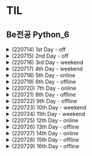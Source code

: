 # TIL

## Be전공 Python_6

<details>
<summary>(220714)  1st Day - off</summary>
<div markdown="1">

- 신입개발자의 역량

1. 코테통과 (알고리즘)
2. CS
3. 영어
4. 잔디가 빽빽(꾸준한 학습 증명) → 가장 중요

------

#### Git (분산 버전 관리 프로그램) / Github (Git 기반 저장소 서비스) -  소잘능개의 기본
	- 중앙 집중식 버전 관리(SVN, 서버컴퓨터 한대. 매니지먼트쪽 강점.)의 단점 보완.
	- 레거시 프로젝트(와 그 히스토리)의 안정적인 보관을 위해서는 분산 버전 관리가 유리하다.
	- 법인이 쓰기에는 Github이 더 비싸고, 소스코드가 서버로 들어가기 때문에 보안 이슈가 있음.

- CLI (Command Line Interface) & Markdown
	- GUI - 그래픽으로 상호작용. 쉽지만 성능이 더 소모됨.
	- CLI - 명령어를 통해 상호작용. 서버/개발 시스템이 이러한 조작환경제공.
	- Git Bash
		- Git은 Linux로 되어있기 때문에, 윈도우에서 Linux를 사용하기 위해 Git Bash로 수행.
		- 절대경로: 모든 경로 / 상대경로: 현재디렉토리 기준 상대적 위치

- Markdown → 텍스트기반 가벼운 markup언어
	- 문서 구조화와 내용을 쉽고 빠르게 작성코자. (특히 웹 환경)
	- 선택한 언어의 Highlight Syntax 적용.
	- README.md
		- 파일을 통해서 오픈 소스의 공식 문서 작성. 잔디심을때마다!
			- 프로젝트에 대한 설명
			- 가장 먼저 보는 문서
			- 일반적으로 SW와 함께 배포
			- 형식은 따로 없으나 일반적으로 Markdown 활용
		- 개인 프로젝트의 소개 문서 작성
		- 매일 학습한 내용 정리
		- MarkDown 활용한 블로그 운영

#### Repository
- 특정 디렉토리 버전관리하는 저장소
1) git init 명령어로 로컬 저장소 생성 → 기본 필수요소(초기값)을 세팅해줌.
2) .git 디렉토리에 버전 관리에 필요한 것이 들어있음
3) git config —global → 이메일과 유저네임 설정.
4) README.md
- Working Directory(작업하는 실제 디렉토리 — untracked)
 → <git add 파일명 or git add . (현재디렉토리 전체)> →
- Staging Area(커밋으로 남기고 싶은 파일이 있는 곳 — staged)
 → <git commit -m “메세지”> →
- Repository(커밋이 저장되는곳 — committed) → <git push> →
- vscode에서 Git Graph 설치해볼 것!

#### ??Staging Area는 왜 있지??
- Working Directory 자체의 모습이 아니라 수정사항(변화된 내용)만 반영되기 위해서!
- 상용(퍼블리싱)할 내용들만 골라 commit해야 하니깐~

#### Github Repo Settings에서 default Branch를 master로 바꿔야 하는 이유?
- main으로 바뀐 이유가 있다.
 [깃허브, 개발용어 '마스터'→메인으로 바꾼다](https://zdnet.co.kr/view/?no=20200921101131)
- 그런데 기존 기업들은 모두 master로 쓰기 때문에 main으로 저장하자~

#### 로컬과 깃헙 레포 연결하기
- git remote add origin 링크 → 연결.
	- 링크의 별명을 origin으로 설정하는 것.
- git push -u origin master → 깃푸쉬.
	- origin → 별명
	- master → local branch 이름

#### git clone, git pull
- clone == 해당 url을 다운로드 받는 것.
- pull == remote에서 local로 업데이트 하는 것.
	- vscode에서 수정 옵션 선택 가능

</div>
</details>

<details>
<summary>(220715)  2nd Day - off</summary>
<div markdown="1">

### git collaborator 초대

[https://eunoia3jy.tistory.com/118](https://eunoia3jy.tistory.com/118)

### git branch 활용

[https://git-scm.com/book/ko/v2/Git-브랜치-브랜치란-무엇인가](https://git-scm.com/book/ko/v2/Git-%EB%B8%8C%EB%9E%9C%EC%B9%98-%EB%B8%8C%EB%9E%9C%EC%B9%98%EB%9E%80-%EB%AC%B4%EC%97%87%EC%9D%B8%EA%B0%80)

1. 브렌치 생성 후 이동

```bash
git checkout -b (브렌치)

git switch -c (브렌치)
```

[https://git-scm.com/book/ko/v2/Git-브랜치-브랜치와-Merge-의-기초](https://git-scm.com/book/ko/v2/Git-%EB%B8%8C%EB%9E%9C%EC%B9%98-%EB%B8%8C%EB%9E%9C%EC%B9%98%EC%99%80-Merge-%EC%9D%98-%EA%B8%B0%EC%B4%88)

1. 병합 (마스터 브렌치와 입력 브렌치의 병합)

```bash
git merge (브렌치)
```

1. 변화 확인하기

```bash
git log --oneline --graph
```

## 챗봇 프로그래밍

### 4차 산업 혁명과 소프트웨어

- 4차산업 - 소프트웨어 중심의 기술, 산업, 사회 패턴과 절차의 급격한 변화
- 빅데이터, 인공지능, 로봇공학, 사물인터넷, 무인운송, 3D프린터, 나노기술
- 오픈소스 라이브러리를 잘 활용하자! 디자인과 기능을 구상하여 조립하는 것이 중요.
    - 에러를 무서워말자!

### Request module 설치

```bash
pip install request
pip install beautifulsoup4
pip install lxml
```

### .gitignore 활용

[gitignore.io](https://www.toptal.com/developers/gitignore/)

1. 왜 쓰는가?

```
보안상으로 위험성이 있는 파일프로젝트와 
관계없는 파일용량이 너무 커서 제외해야되는 파일등등
git add 에 포함시키기 싫은 경우가 있다.

물론 이 경우 git rm 를 통해 일부 파일만 제외시키면 되지만, 
모든 커밋에 그런 행동을 하는 것은 번거롭다.

따라서 우리는.gitignore 이라는 디렉토리를 만들어 무시할 파일을 넣어 줄 수 있다.
```

2. ***반드시!!*** Repository 만들자마자 생성해야함.
    1. 한 번 git이 관리하기 시작한 파일은 추가적인 ignore가 안된다.
</div>
</details>


<details>
<summary>(220716)  3rd Day - weekend</summary>
<div markdown="1">


arr = [ ] → arr 배열 선언

len(arr) → arr 배열의 원소 갯수

리스트.remove(a) → 배열에서 a 제거

“이름 : {1}, 나이 {0}세”. format(20, “홍길동) → ‘이름 : 홍길동, 나이 20세’

{숫자 : 문자열 표시 유형}

chr(num) → 아스키코드 num에 해당하는 문자

ord(char) → 문자 char에 해당하는 아스키코드

`for i in range (1, 201, 1) :` → 1 이상 201 미만의 i에 대한 반복문. i는 1씩 증가한다.

```python
dogs = {1: "골든리트리버". 2: "진돗개", 3: "보더콜리"} //사전형 객체

for key in dogs: //사전 객체 dogs를 사용하므로 항목의 키 정보 1, 2, 3이 차례로 대입
	print("{0} : {1}".format(key, dogs[key]))
```

[https://blockdmask.tistory.com/458](https://blockdmask.tistory.com/458) → 문자열

줄바꿈 없이 출력하기

```python
print("AngelPlayer", end='\n') //기본 형식.

for i in range(1, 51) :
    print("{0}".format(i * 2), end=' ')
```

파이썬에서의 삼항 연산자

```python
[true_value] if [condition] else [false_value]
```

	
</div>
</details>


<details>
<summary>(220717)  4th Day - weekend</summary>
<div markdown="1">

### join 사용방법

```python
구분자.join(문자열리스트)

str_list = ["동해물과","백두산이","마르고","닳도록"]
>>> str = " ".join(str_list)
>>> print(str)
# 동해물과 백두산이 마르고 닳도록 출력됨
```

구분자(separator)가 앞에 오고 문자열이 뒤에 오는 구조라서 좀 헷갈릴 수 있다.

### 문자열 나누기- split() 함수

이 함수는 파라미터로 구분자를 주면

해당 구분자를 기준으로 문자열을 잘라 리스트 형식으로 반환합니다.

만약 파라미터에 아무것도 주지 않으면 공백을 기준으로 문자를 나눕니다.

```python
>>> str = "Hi my name is gyu"
>>> splitted_str = str.split()
>>> print(splitted_str)

['Hi', 'my', 'name', 'is', 'gyu']
```

[[파이썬 / Python] map(int, input().split())에 대해](https://ccamppak.tistory.com/38)

### 진수 변환

```python
10진수에서 2진수로 변환함수: bin() # 접두어 0b 붙음
10진수에서 8진수로 변환함수: oct() # 접두어 0o 붙음
10진수에서 16진수로 변환함수: hex() # 접두어 0x 붙음
```

### 문자열 설정

[Python의 문자열에서 부분 문자열 추출](https://www.delftstack.com/ko/howto/python/extract-substring-from-a-string-in-python/)

[파이썬에서 문자열의 부분 문자열을 얻는 방법](https://www.delftstack.com/ko/howto/python/how-to-get-a-substring-of-a-string-in-python/)

### 공백 제거

**3가지 방법**은 아래와 같습니다.

1. **replace() 사용 - 모든 공백 제거**
2. **strip(), lstrip(), rstrip() 사용 - 양쪽, 왼쪽, 오른쪽 공백 제거**
3. **re.sub() 사용 - 정규표현식 사용으로 원하는대로 공백 제거**

### map 함수

```python
list(map(함수, 리스트))# 리스트에서 원소를 하나씩 꺼내 함수를 돌려 다시 리스트로 저장
```

[[python] 파이썬 map 함수 사용법과 예제](https://blockdmask.tistory.com/531)

### 딕셔너리

[Python 딕셔너리](https://zetawiki.com/wiki/Python_%EB%94%95%EC%85%94%EB%84%88%EB%A6%AC)

## **reduce()**

```python
reduce(함수, 시퀀스)
```

#시퀀스(문자열, 리스트, 튜플)의 원소들을 순차적으로 함수에 적용

```python
>>>from functools import reduce   # 파이썬 3에서는 써주셔야 해요  
>>> reduce(lambda x, y: x + y, [0, 1, 2, 3, 4])
10
```

먼저 0과 1을 더하고, 그 결과에 2를 더하고, ….

## **filter()**

```python
filter(함수, 리스트)
```

리스트에 들어있는 원소들을 함수에 적용시켜서 

결과가 참인 값들로 새로운 리스트를 만들어줌. 

```python
>>> list(filter(lambda x: x < 5, range(10)))
[0, 1, 2, 3, 4]
```

### 절대값 함수

```python
abs(x) # x의 절대값
```


</div>
</details>


<details>
<summary>(220718)  5th Day - online </summary>
<div markdown="1">

### 컨테이너

- 여러 개의 데이터를 담을 수 있는 객체.
- 순서가 있는 데이터와 순서가 없는 데이터로 나뉨.
        
    - 리스트 (리스트명 = [요소1, 요소2, … ]
        - 여러 값을 ‘순서가 있는’구조로 저장하고 싶을 때 사용
        - 생성된 이후 변경이 가능
    - 튜플
        - 여러 값을 ‘순서가 있는’구조로 저장하고 싶을 때 사용
        - 생성된 이후 변경이 불가.
        - 단일 항목 튜플은 값 뒤에 쉼표! ex) tuple_a = (1,)
        - 복수 항목 튜플도 넣는 것을 권장
    - 레인지
        - 숫자의 시퀀스를 나타냄
        - 주로 반복문과 사용됨 (for i in range(N))
    - 슬라이싱
        
        [[Tip] Python Array[::] 사용법](https://blog.wonkyunglee.io/3)
        
        - 시퀀스를 특정 단위로 슬라이싱
        - 인덱스와 콜론을 사용하여 특정 부분만 잘라냄
        - 
    - 셋
        - 중복되는 요소 없고 순서 상관 없는 묶음
            - 중복되면 하나만 저장
            - 순서가 없어서 인덱스 접근 불가
    - 딕셔너리
        - 키-값 쌍으로 이루어진 자료형 (3.7이후 orderd)
        - key는 변경 불가능 데이터만 가능.
        - 키의 값(values)는 형태 상관 없음.
        - dict()

### 형변환

- 파이썬에서 데이터 형태는 서로 변환 가능
- 암시적/명시적 변환.

### find 함수

```python
문자열.find(찾을 문자, 시작 index, 끝 index)
```

[[python] 파이썬 find 함수에 대해서](https://blockdmask.tistory.com/569)

[[Python - Tip] 파이썬 출력 메시지 글꼴 설정 - 글자색/배경색/굴게/기울임/밑줄](https://dsegfault.tistory.com/15)

</div>
</details>


<details>
<summary>(220719)  6th Day - offline </summary>
<div markdown="1">

### Dictionary 관련 함수

[[파이썬(Python)] 딕셔너리(Dictionary) 관련 함수 정리! [.keys() / .values() / .items() / .get() / .clear(), in]](https://m.blog.naver.com/PostView.naver?isHttpsRedirect=true&blogId=sw4r&logNo=221504133335)

### append 살펴보기

[파이썬 append( ), extend( ), insert( ) 함수 차이 / 요소추가함수 비교 (Python)](https://ooyoung.tistory.com/117)

### Set 살펴보기

[점프 투 파이썬](https://wikidocs.net/16044)

### replace 함수

```python
변수.replace(변경하고 싶은 문자, 변경할 문자, [변경할 횟수])
```

[파이썬 replace( ) 문자열을 변경하는 함수 (Python)](https://ooyoung.tistory.com/77)

### re.sub

```python
re.sub(패턴, 바꿀 문자열, 문자열, 바꿀 횟수)
```

[[python] re.sub 정규표현식을 통한 문자열 치환 (특수문자 제거)](https://clolee.tistory.com/17)

### Try (예외처리)

[[Python] 예외처리 (try, except, finally, else)](https://yganalyst.github.io/pythonic/memo_16_except/)

</div>
</details>

<details>
<summary>(220720)  7th Day - online </summary>
<div markdown="1">

[Python Tutor code visualizer: Visualize code in Python, JavaScript, C, C++, and Java](https://pythontutor.com/visualize.html#mode=edit)

[(Python) 20 - 파이썬의 유용한 내장함수들](https://dogrushdev.tistory.com/134)

### 제어문(Control Statement)

- flowchart로 표현 가능한, 특정 상황에 따른 선택적 코드 실행
1. 조건문
    - if / elif / else 계속 연습하자

1. 반복문
    - for문
        - Dictionary 순회
            - .Keys() / .values() / .items() → 튜플 활용해서 순회 가능
            - ex)
            
            ```python
            for student, grade in grades.items()
            ```
            
        - enumerate 순회
            - 인덱스(순서)와 객체를 쌍으로 담은 열거형 반환
            
            ```python
            members = ['민수', '영희', '철수']
            
            for idx, number in enumerate(members) : 
                print(idx, number)
            
            # enumerate(members, start = n) -> n값부터 idx가 증가
            ```
            
        - List comprehension
            - 표현식과 제어문을 통해 특정값을 가진 리스트 생성
            
            ```python
            # code for 변수 in iterble if 조건식
            
            cubic_list = [number ** 3 for number in range(1, 4)]
            print (cubic_list)
            
            #[1, 8, 27)
            ```
            
        
        - Dictionary Comprehension
            
            ```python
            cubic_dict0 = {}
            for number in range(1, 4) : 
                cubic_dict0[number] = numer ** 3
            print(cubic_dict0)
            
            #{1: 1, 2: 8, 3: 27}
            
            cubic_dict1 = {number : number ** 3 for number in range(1, 4)}
            print (cubic_dict1)
            
            #{1: 1, 2: 8, 3: 27}
            ```
            

### 함수

- return은 한 함수에 두 개 불가. 여러 개를 반환하고 싶으면 리스트나 튜플 등의 컨테이너 활용

```python
def minus_and_product(x, y) :
    return x - y,  x * y

y = minus_and_product(4, 5)
print(y) # (-1, 20)
print(type(y)) # <class 'tuple'
```

- Input
    - Keyword Argument 다음에 Positional Argument 넣을 수 없다
    - Default Argument를 지정해서 정의된 것보다 더 적은 개수의 argument를 입력 가능
    - 정해지지 않은 여러개의 Arguments 처리는 Asterisk 혹은 언패킹 연산자라고 불리는 * 덕분.
    
    ```python
    print(*objects, sep=' ', end='\n', file=sys.stdout, flush=False)
    ```
    
    - 가변인자 (*args)
        - 여러개의 Positional Argument를 하나의 필수 parameter로 받아서 사용
        - 몇 개를 받을 지 모를 때 사용.
        
        ```python
        def add(*args) : 
            for arg in args :
                print(arg)
        ```
        
    
    - 패킹 / 언패킹
        - 묶는게 패킹 푸는게 언패킹
        
        ```python
        numbers = (1, 2, 3, 4, 5) #패킹
        a, b, c, d, e = numbers #언패킹
        ```
        
        - 패킹 = 여러 개의 데이터를 묶어서 할당
        - 언패킹 = 시퀀스 속 요소를 여러 변수에 나누어 할당
            - 언패킹시 변수 개수와 할당 갯수가 동일해야 함.
            - 변수에 Asterisk를 붙이면 남은 요소를 담을 수 있음
            
            ```python
            numbers = (1, 2, 3, 4, 5)
            a, b, *rest = numbers
            print(a, b, rest) # 1 2 [3, 4, 5]
            
            a, *rest, e = numbers
            print(rest) # [2, 3, 4]
            ```
            
        
        - *는 시퀀스 언패킹 연산자라고 불리며, 말 그대로 시퀀스를 풀어 헤치는 연산자
            - 튜플이나 리스트 언패킹할 때 사용
            - * 활용해서 가변인자 만들 수 있음
            
            ```python
            def func(*args) :
            	print(args)
            	print(type(args))
            ```
            
            ```python
            def sum_all(*numbers):
            	result = 0
            	for number in numbers :
            				result += number
            	return result
            
            print(sum_all(1, 2, 3)) # 6
            print(sum_all(1, 2, 3, 4, 5, 6)) # 21
            ```
            
            ```python
            def print_family_name(father, mother, *pets): # 아빠 엄마는 필수. 반려동물은 추가적인 인자
            	print(f'아버지 : {father}')
            	print(f'어머니 : {mother}')
            	print('반려동물들')
            	for name in pets:
            			print(f'반려동물: {name}')
            
            ```
            
        
        - 가변 키워드 인자 (**kwargs)
            - 몇 개의 키워드 인자를 받을지 모르는 함수 정의에 유용
            - **kwargs는 딕셔너리로 묶여 처리되며, parameter에 **를 붙임
            
            ```python
            def family(**kwargs) : 
            	for key, value in kwargs.items()
            			print(key, ":", value)
            
            family(father='아부지', mother='어무이')
            ```
            
        - *args 는 **kwargs 와 같이 쓸 수 있나? YES!
            
            ```python
            def print_family_name(*parents, *pets): # 아빠 엄마는 필수. 반려동물은 추가적인 인자
            	print(f'아버지 : {parents[0]}')
            	print(f'어머니 : {parents[1]}')
            	print('반려동물들')
            	for title, name in pets.items():
            			print(f'반려동물: {title} = {name}')
            ```
            
    

### Python의 범위 (Scope)

- 함수는 코드 내부에 local scope 생성. / 이외 공간은 global scope
- scope
    - global scope  : 코드 어디에서나 참조 가능한 공간
    - local scope :  함수가 만든 scope. 함수 내부에서만 참조 가능
- variable
    - global variable : global scope에 정의된 변수
    - local variable : local scope에 정의된 변수

### 변수 수명주기(lifecycle)

- built-in scope
    - 파이썬 실행된 이후부터 영원히 유지
- global scope
    - 모듈이 호출된 시점 이후 혹은 인터프리터가 끝날 떄까지 유지
- local scope
    - 함수가 호출될 때 생성되고, 함수가 종료될 때까지 유지
    

### 이름 검색 규칙(Name Resolution)

- 파이썬의 식별자는 namespace에 저장되어 있음.
- a.k.a LEGB Rule
    - Local scope - 지역 범위(현재 작업)
    - Enclosed scope - 지역 범위 한 단계 위
    - Global scope - 최상단 위치
    - Built-in scope - 정의하지 않고 사용할 수 있는 모든 것
- 함수의 범위 주의
    - 기본적으로 함수에서 선언된 변수는 Local scope에 생성
    - 해당 scope에 변수가 없으면 LEGB 룰에 의해 검색.
        - 접근은 되도 수정은 안됨
        - 할당하면 해당 scope에 생성되므로
        - 함수 내에서 필요한 상위 scope는 argument로 넘겨서 활용해야 함
- 상위 scope 변수를 수정하려면 global, nonlocal 키워드를 활용
    - 그러나 코드 복잡해지고 오류발생 가능.
    

### 함수 응용

- map(함수, 순회가능한 데이터구조)
- zip(*iterables) - iterable들을 모아서 튜플형 object반환
- lambda[parameter] : 표현식
    - 리턴 없고 조건문 반복문 불가.
    - 간결한 함수정의 가능. def 없어도 사용가능
- 재귀함수는 stack overflow 조심하고, 1천회 넘기지 않게 조심할것
    - 재귀적 표현이 자연스러운 알고리즘에 사용할 것.
    - 변수 사용을 줄여줄 수 있으나 입력값이 커지면 연산 속도가 오래 걸림!

### 모듈

- 모듈과 패키지
    - module = 합, 평균, 표준편차 등 자주 쓰는 기능들을 하나의 파일로 묶은 것
        - 특정 기능을 하는 코드를 파이썬 파일(.py)단위로 작성
        
        ```python
        import module
        from module import var, function, Class
        from module import * #다 가져오기
        ```
        
    - package = 다양한 파일을 하나의 폴더로 묶은 것
        - 특정 기능과 관련된 여러 모듈의 집합
        - 패키지 안에는 서브패키지 포함
        
        ```python
        from package import module
        from package.module import var, function, Class
        ```
        
    - library = 다양한 패키지를 하나로 묶은 것.
        - 프레임워크와의 차이점? buzzword(논란되는 언어).
        - 교수님피셜 라이브러리는 삽, 프레임워크는 포크레인
    - pip = 관리자
        - PyPI(Python Package Index)에 저장된 외부 모듈 및 패키지 가져오는 시스템
        
        ```bash
        $ pip install SomePackage #최신버전
        $ pip install SomePackage==1.0.5 #특정 버전
        $ pip install SomePackage>=1.0.4 #최소 버전
        ```
        
        - 패키지 관리 (기록 파일은 보통 requirements.txt)로 정의
        
        ```bash
        $ pip freeze > requirements.txt # 리스트 박제
        $ pip freeze -r requirements.txt # 박제된 리스트 설치
        ```
        
    - 패키지 활용 공간은 가상환경
    

### 사용자 모듈과 패키지

- 패키지 만들기
    - 모든 폴더에는 **init**.py를 만들어 패키지로 인식
        - python 3.3 이후부터는 없어도 되지만 만드는 것 추천.
    

### 가상 환경

- 외부 패키지와 모듈을 사용하는 경우 모두 pip를 통해 설치해야 함.
- 복수의 프로젝트를 할 때 버전이 다를 수 있고, 따라서 가상환경에 독립적으로 패키지 관리해야함
- Python 3.5부터 생김
    - 특정 디렉토리에 가상 환경을 만들고, 고유한 파이썬 패키지 집합 가질 수 있음.
        - 특정 폴더에 환겨잉 있고
        - 실행 환경에서 가상환경을 활성화 시킴
        - 그에 따라서 폴더 관리
        
        ```bash
        $ python -m venv venv00 # venv00이라는 가상환경 생성
        
        $ pip list # 컴퓨터에 설치된 리스트
        
        $ sourse venv/Scripts/activate #나만의 작고 귀여운 가상환경 시작
        
        $ pip list # 이후에는 이 가상환경에 설치된 리스트
        ```

</div>
</details>


<details>
<summary>(220721)  8th Day - offline </summary>
<div markdown="1">


## **메모리 구조**

- 프로그램이 실행되기 위해서는 먼저 프로그램이 메모리에 로드(load)되어야 합니다.
- 또한, 프로그램에서 사용되는 변수들을 저장할 메모리도 필요합니다.
- 따라서 컴퓨터의 운영체제는 프로그램의 실행을 위해 다양한 메모리 공간을 제공하고 있습니다.
- 프로그램이 운영체제로부터 할당받는 대표적인 메모리 공간은 4가지 있습니다.
    - 코드(code) 영역
    - 데이터(data) 영역
    - 스택(stack) 영역
    - 힙(heap) 영역

![http://tcpschool.com/lectures/img_c_memory_structure.png](http://tcpschool.com/lectures/img_c_memory_structure.png)

### 1. **코드(code) 영역**

메모리의 코드(code) 영역은 실행할 프로그램의 코드가 저장되는 영역으로

텍스트(code) 영역이라고도 부릅니다.

CPU는 코드 영역에 저장된 명령어를 하나씩 가져가서 처리하게 됩니다.

### 2. **데이터(data) 영역**

메모리의 데이터(data) 영역은 프로그램의 전역 변수와 정적(static) 변수가 저장되는 영역입니다.

데이터 영역은 프로그램의 시작과 함께 할당되며, 프로그램이 종료되면 소멸합니다.

### 3. **스택(stack) 영역**

메모리의 스택(stack) 영역은 함수의 호출과 관계되는 지역 변수와 매개변수가 저장되는 영역입니다.

스택 영역은 함수의 호출과 함께 할당되며, 함수의 호출이 완료되면 소멸합니다.

이렇게 스택 영역에 저장되는 함수의 호출 정보를 스택 프레임(stack frame)이라고 합니다.

스택 영역은 푸시(push) 동작으로 데이터를 저장하고, 팝(pop) 동작으로 데이터를 인출합니다.

이러한 스택은 후입선출(LIFO, Last-In First-Out) 방식에 따라 동작하므로,

가장 늦게 저장된 데이터가 가장 먼저 인출됩니다.

스택 영역은 메모리의 높은 주소에서 낮은 주소의 방향으로 할당됩니다.

### 4. **힙(heap) 영역**

메모리의 힙(heap) 영역은 사용자가 직접 관리할 수 있는 ‘그리고 해야만 하는’ 메모리 영역입니다.

힙 영역은 사용자에 의해 메모리 공간이 동적으로 할당되고 해제됩니다.

힙 영역은 메모리의 낮은 주소에서 높은 주소의 방향으로 할당됩니다.

## **스택과 힙의 장단점**

### **스택**

매우 빠른 액세스

변수를 명시 적으로 할당 해제 할 필요가 없습니다.

공간은 CPU에 의해 효율적으로 관리되고 메모리는 단편화되지 않습니다.

지역 변수 만

스택 크기 제한 (OS에 따라 다름)

변수의 크기를 조정할 수 없습니다.

### **힙**

변수는 전역 적으로 액세스 할 수 있습니다.

메모리 크기 제한 없음

(상대적으로) 느린 액세스

효율적인 공간 사용을 보장하지 못하면 메모리 블록이 할당 된 후 시간이 지남에 따라 메모리가 조각화되어 해제 될 수 있습니다.

메모리를 관리해야합니다 (변수를 할당하고 해제하는 책임이 있습니다)

변수는 C언어 realloc() or 자바 new

## 체크할 것

### 딕셔너리

1. 딕셔너리 매소드 확인.
2. key - value
3.  순회도는 방법!

### 반복문

1. 순회 방법

### Data 추출

1. 인덱스 접근 방법
2. if문으로 수정하는 방법


</div>
</details>




<details>
<summary>(220722)  9th Day - offline </summary>
<div markdown="1">

- 프로젝트 제출기한은 20시.

### 01_PJT

- 목표
    - 파일 입출력 이해
    - 데이터 구조 분석과 이해
    - Json 형태로 구성
    
- 요구 사항
    - example 참고할 것
    - 데이터를 직접 추출하고 구성하는 과정
    - 필수와 선택 과제로 나뉨.
    - 제출은 gitlab

### 유의사항

```python
dict[’key’] 보다는 dict.get(’key’) 쓰기. 에러 때문에!
print(f’texttext{var1}text{var2} 쓰기.
```

[https://velog.io/@aonee/Python-%EC%A0%95%EB%A0%AC-sort-sorted-reverse](https://velog.io/@aonee/Python-%EC%A0%95%EB%A0%AC-sort-sorted-reverse)

</div>
</details>


<details>
<summary>(220723)  10th Day - weekend </summary>
<div markdown="1">

### import math

[[Python] 반올림, 올림, 내림](https://velog.io/@insutance/Python-%EB%B0%98%EC%98%AC%EB%A6%BC-%EC%98%AC%EB%A6%BC-%EB%82%B4%EB%A6%BC)

### divmod(var1, var2)

 → var1을 var2로 나눈 몫과 나머지를 튜플 객체로 반환

### pow(var1, var2)

 → var1을 var2 제곱하여 반환

### all()

→ 반복 가능한 자료형을 전달해 모두 True이면 True, 하나라도 False면 False

### any()

→ 반복 가능한 자료형을 전달해 모두 False이면 False, 하나라도 True면 True

### enumertae()

→ 시퀀스형을 입력받아 인덱스를 포함하는 튜플 객체를 항목으로 구성하는 enumerate 객체를 반환


</div>
</details>


<details>
<summary>(220724)  11th Day - weekend </summary>
<div markdown="1">

### print()
- print() 함수는 sep 파라미터로 구분자를 넣어줄 수도 있음.
	```
	print('A1', 'B2', sep=',') # A1,B2
	```
- f-string은 파이썬 3.6+에서만 지원한다.

	
### pass	
- Null Operation. 아무것도 하지 않는 기능이다. 목업부터 만들 때 오류를 막기 위해 사용.


- 리스트 컴프리헨션은 표현식이 2개가 넘어가면 가독성이 떨어진다.
	
	```
	import this #Zen of Python
	```

### 빅오
- 입력값이 커질 때 알고리즘의 실행 시간(시간 복잡도)와 함께 공간 요구사항(공간 복잡도)이 어떻게 증가하는지를 분류하는데 사용
- "빅오 표기법은 주어진 경우의 수행시간의 상한을 나타낸다"
- 빅오 표기법 종류
	- O(n)상수 시간을 갖는 알고리즘은 최고의 알고리즘이다!
	- O(log n) 큰 입력값에도 영향을 크게 받지 않는 편
	- O(n) 입력값만큼 실행 시간에 영향을 받음. -> 선형 시간 알고리즘이라고도 함. 모든 입력값을 적어도 한 번 이상 봐야 하는 수준.
	- O(n log n) 병합 정렬을 비롯한 효율 좋은 정렬 알고리즘.
	- O(n**2) 버블 정렬 같은 비효율적 정렬 알고리즘
	- O(2**n) 피보나치 수를 재귀로 계산하는 알고리즘 등.
	- O(n!) 가장 느린 알고리즘.
</div>
</details>


<details>
<summary>(220725)  12th Day - online </summary>
<div markdown="1">

- 그놈의 재귀함수..!!!

- .strip([chars])는 특정 문자를 지정하지 않을 시 공백을 제거한다.

## 데이터 구조 (Data Structure)

- 데이터 구조를 활용하기 위해서는 method를 활용해야 한다.
    - method = 클래스 내부에 정의한 함수.

### 문자열

- 모든 문자는 str타입 (변경불가능)

```python
str.find(x) # x의 첫 위치를 반환. 없으면 -1 반환

str.index(x) # x의 첫 위치를 반환. 없으면 오류 발생.

str.isalpha() # 알파벳 문자인지 여부. (유니코드상 문자인지)

str.isupper() # 대문자인지 여부. (반: islower())
str.upper() # 모두 대문자로 변경 (반: lower(), swapcase() => 대소문자 서로 변경)

str.istitle() # 타이틀 형식인지 여부.

str.isdecimal() # 10진수.
str.isdigit() # 숫자형태를 띤 것
str.isnumeric() # 숫자 비슷한거 아님?
```

### 리스트

- 유연성이 좋아 자주 사용

```python
list.append(x) # 마지막에 x 추가
list.insert(i, x) # list[i]에 x 삽입
list.remove(x) # 가장 왼쪽에 있는 x 제거. 항목 없으면 에러
list.pop(x) # list[x]를 반환하고 제거. 기본값은 가장 오른쪽 항목.
list.extend(m) # 순회형 m의 모든 항목들 리스트 끝에 추가
list.reverse() # 거꾸로 정렬
```

### 셋

- 중복되지 않는 조합

```python
s.copy() # 얕은 복사본 반환
s.add(x) # 없으면 x 추가
s.pop # 똑같음. set이 비면 에러
s.remove(x) # x 삭제. set이 비면 에러
s.discard(x) # x가 있으면 삭제
s.update(t) # 셋t에 있는 항목 중 s에 없는 것 추가
s.clear # 모두 제거
s.isdisjoint(t) # 서로소일 때 True
s.issubset(t) # s가 t의 하위일 때 True
s.issuperset(t) # s가 t의 상위일 때 True 
```

### 딕셔너리

- 키와 값의 쌍으로 이루어진 자료.

```python
d.copy() # 얕은 복사본 반환
d.keys() # 딕셔너리의 모든 키를 담은 뷰 반환
d.values() # 모든 밸류 담은 뷰 반환
d.items() # 모든 키-값 쌍 담은 뷰 반환
d.get(k) # 키 k 값 반환. 없으면 none 
d.get(k, v) # 키 k 값 반환. 없으면 v 반환
d.pop(k, v) # 키 k 갑 반환하고 딕셔너리에서 삭제. k가 없을 경우 v 반환
```

### 얕은 복사

```python
a = [1, 2, 3]
b = a # b가 a가 가리키는 주소값과 같은 곳을 가리키게 됨
print (a, b) # [1, 2, 3][1, 2, 3]
b[0] = 5
print (a, b) # [5, 2, 3][5, 2, 3] 

a = [1, 2, 3]
b = a[:] # b가 a의 값에서 함수를 통해 나온 반환값을 받게 됨 (1차원배열 한정)
print (a, b) # [1, 2, 3][1, 2, 3]
b[0] = 5
print (a, b) # [1, 2, 3][5, 2, 3]
```

 

### 깊은 복사

```python
import copy
a = [1, 2, [3, 1]]
b = copy.deepcopy(a) # 통째로 아예 새로 복사. 얕은복사의 해결책
print (a, b) # [1, 2, [3, 1]][1, 2, [3, 1]]
b[2][0] = 5
print (a, b) # [1, 2, [3, 1]][1, 2, [5, 1]]
```

</div>
</details>

<details>
<summary>(220726)  13th Day - offline </summary>
<div markdown="1">

- **TypeError: ‘int’ object is not iterable**
    - list([iterable])이어야 하는데, 해당 위치에 반복할 수 있는(iterable) 개체가 없음.
- **TypeError: ‘int’ object is not iterable**
    - 정수(int)형 자체는 반복할 수 있는(iterable) 개체가 아님.
- **TypeError: 'int' object is not subscriptable**
    - 인덱스를 갖지않는 값에 인덱스를 가지게 코드를 짤 경우 발생하는 오류.
- ****invalid literal for int() with base 10****
    - 10진수로의 형변환 에러.

</div>
</details>

<details>
<summary>(220727)  14th Day - online </summary>
<div markdown="1">

## 킹체지향

### 객체지향 프로그래밍

- 프로그램을 명령어의 목록으로 보는 것에서 벗어나, 여러 객체의 모임으로 파악
- 과거는 Global data 기준으로 function을 여럿 만들었다.
- 현재는 데이터와 기능(메서드)분리, 추상화된 인터페이스 (오브젝트 여러개에서 메서드를 주고받기)
- 장점
    - 클래스 단위로 모듈화시켜 개발 가능. 대규모 소프트웨어 개발에 적합
    - 필요 부분만 수정하기 쉬우므로 유지보수가 쉬움
- 단점
    - 설계시 많은 노력과 시간 필요 (상호작용 구조를 만들기 위해 많은 시간 필요)
    - 실행 속도가 상대적으로 느림 (절차 지향이 보다 컴퓨터 처리구조와 비슷하기 때문)

### OOP 기초

- 객체
    - 컴퓨터 과학에서 객체 또는 오브젝트는 클래스에서 정의한 것을 토대로 메모리에 할당된 것으로 *프로그램에서 사용되는 데이터 또는 식별자에 의해 참조되는 공간*을 의미하며, 변수, 자료구조, 함수, 또는 메서드가 될 수 있다.
    - **속성과 행동으로 구성된 모든 것**
- 클래스로 만든 객체를 인스턴스
    - 객체는 특정 타입의 인스턴스다.
- **파이썬은 모든 것이 객체(속성과 행동이 존재)**
    - 모든 것이 * type 클래스의 객체. (객체는 * type의 인스턴스)
    - ex_) “banana”.upper()
    - 문자열 타입의 인스턴스 + (문자열의)행동 메서드
- 객체의 특징
    - 타입 : 어떤 연산자와 조작이 가능한가?
    - 속성 : 어떤 상태를 가지는가?
    - 조작법 : 어떤 행위를 할 수 있는가?
- 객체 비교하기
    - ==
        - 동등한(내용이 같은) 경우 True
    - is
        - 동일한
        - 동일 객체를 가리킬 경우 (같은 주소값을 가리킬 경우) True

### OOP 속성

- 특정 데이터 타입/클래스의 객체들이 가지게 될 상태/데이터를 의미
- 클래스 변수 / 인스턴스 변수가 존재
- 클래스 변수를 변경할 때에는 항상 클래스.클래스변수 형식으로 변경해야 함
    - 그러지 않으면 해당 인스턴스 변수만 변화함

### OOP 메서드

- 특정 데이터타입/클래스의 객체에 공통적으로 적용 가능한 행위(함수)
- 메서드는 인스턴스 메서드(인스턴스 처리) / 클래스 메서드(클래스 처리) / 정적 메서드(나머지)로 나뉨.
    - 인스턴스 메서드
        - self가 있으면 인스턷스.
            - self는 인스턴스 자기 자신. 파이썬의 암묵적인 규칙
        - 인스턴스 변수를 사용하거나, 변수에 값을 매기는 것
        - 클래스 내부에 정의됨
        - 매직 매서드
            - 던더 메서드, 스페셜 메서드, 매직 메서드
            - 특정 상황에 자동으로 불림
            
            ```python
            __str__(self)
            __le__(self, other)
            
            ```
            
    
    [[Python] __str__와 __repr__의 차이 살펴보기](https://shoark7.github.io/programming/python/difference-between-__repr__-vs-__str__)
    
    - 클래스 메서드
        - 클래스가 사용할 메서드
        - @classmethod 데코레이터를 사용해서 정의
        - 호출 시 첫 번째 인자로 클래스가 전달됨
    - 클래스 메서드 → 클래스 변수 사용 cls
    - 인스턴스 메서드 → 인스턴스 변수 사용 self
    - 둘 다 쓰고 싶으면?
        - 클래스는 인스턴스 변수 사용불가
        - 인스턴스 메서드는 둘 다 사용 가능
    - 스태틱 메서드
        - @staticmethod 데코레이터를 사용해서 정의
    - 인스턴스와 클래스 사이의 이름공간
        - 클래스를 정의하면 클래스와 해당하는 이름공간 생성
        - 인스턴스를 만들면 객체가 생성되고 이름공간 생성
        - 인스턴스에서 특정 속성에 접근하면, 인스턴스-클래스 순으로 탐색

## 객체지향 핵심 4가지

- 추상화
    - 복잡한 거 숨기고 필요한 거 나타냄
- 상속
    - 물려받기
- 다형성
    - 오버라이딩
- 캡슐화
    - getter, setter

### 상속

- 파이썬의 모든 클래스는 object로부터 상속됨
- 부모 클래스의 모든 요소가 상속됨
- supe()r를 통해 부모클래스의 요소를 호출할 수 있음
- 메서드 오바리이딩을 통해 자식 클래스에서 재정의 가능함
- 상속관계에서의 이름 공간은 인스턴스, 자식 클래스, 부모 클래스 순으로 탐색
- super()

```python
def__init__(self,name,age,number,email,student_id) :
	super().__init__(name,age,number,email) # 부모클래스의 인스턴스 상속
	self.student_id = id
```

- 다중상속은 파이썬만 가능

### 다형성

- 동일한 메서드가 클래스에 따라 다르게 행동할 수 있음
- 서로 다른 클래스에 속해있는 개체들이 동일한 메시지에 다른 방식으로 응답할 수 있음.

### 메서드 오버라이딩

- 상속받은 메서드를 재정의
- 기본 기능과 이름은 유지하는데 새로운 기능 추가하고 싶을 때 사용
- 부모 클래스를 실행시키고 싶으면 super활용

### 오버로딩

- 기능이 같은 메서드를 여럿 만드는데, 받는 매개변수의 갯수가 다르고 다른 동작을 하게끔 하는 것. 파이썬엔 없는 기능
- *args가 어차피 있기 때문에 불필요. 개념적으로만 있다.

### 캡슐화

- 객체 일부 구현 내용에 대해 외부로부터의 직접적인 액세스를 차단
- 암묵적으로 존재하지만 언어적으로는 존재하지 않음

### 접근제어자 종류

- Public member
    - 언더바 없이 시작하는 메서드나 속성
    - 어디서나 호출 가능. 하위 클래스 오버라이드 허용
    - 일반적인 메서드와 속성의 대다수를 차지
- Protected member
    - 언더바 1개로 시작하는 메서드
    - 암묵적 규직에 의해 부모 클래스 내부와 자식 클래스에서만 호출 가능
    - 하위 클래스 오버라이드 허용
- Private member
    - 언더바 2개로 시작하는 메서드나 속성
    - 본 클래스 내부에서만 사용 가능
    - 하위클래스 상속 및 호출 불가능
    - 외부 호출 불가능
    

### getter 메서드와 setter 메서드

- 변수에 접근할 수 있는 메서드를 별도로 생성
    - getter 메서트 : 변수의 값을 읽는 메서드
        - @property 데코레이터 사용
- setter 메서드 : 변수의 값을 설정하는 성격의 메서드
    - @변수.setter 사용

## 에러와 예외처리

- 디버깅
    - 에러 메시지가 발생
        - 해당위치를 찾아 해결
    - 로직 에러 발생
        - 명시적 에러 메시지 없이 다른 결과가 나온 경우
            - 온갖 시도…
- 에러와 예외
    - 문법 에러 (Syntax Error)
        - 파이썬 프로그램은 실행이 되지 않음
        - 문제가 발생한 위치를 표현
        - 에러가 감지된 가장 앞의 위치를 가리키는 캐럿기호(^)를 표시
    - 예외
        - 실행 도중 예상치 못한 상황을 맞이하면 실행 멈춤
            - 문자열을 나눈다던지, 0으로 나눈다던지, 서로 다른 형을 더한다던지…
        - 실행 중 감지되는 이런 에러들을 예외라고 부름
        - 예외의 타입이 메시지로 출력됨
        - 사용자 정의 예외를 만들어 관리 가능

- 예외 처리
    - try문
        - 오류발생 가능성 있는 코드를 실행
        - 예외 발생 않으면 실행 종료
    - except 문
        - 예외 발생하면 except 에러코드 절이 실행
        - 예외 상황을 처리하는 코드를 받아서 적절한 조치를 취함
        - 복수의 처리를 할 경우, 가장 작은 범위부터 순차적으로 입력해놓아야 함
    - else 문
        - try문에서 예외가 발생하지 않으면 실행
    - finally 문
        - 선택사항. 마지막 명령문
        - 예외 여부 관계없이 실행.
    
    - try보다 if가 더 빠르다. 사용처는 케바케.

### 1회차 과목평가

- 온라인감독시스템. 9시 ~ 10시. 이번엔 폴더 정리 확실히 해보자.

### 1학기 정기면담

7/29 ~ 8/1 까지 설문조사.

유선/대면 면담 8/3 수요일부터.

</div>
</details>


<details>
<summary>(220728)  15th Day - offline </summary>
<div markdown="1">

### 상속
- 보통 상속은 기존 클래스를 변경하지 않고 기능을 추가하거나 기존 기능을 변경하려고 할 때 사용한다.
- 기존 클래스가 라이브러리 형태로 제공되거나 수정이 허용되지 않는 상황이라면 상속을 사용해야 한다.

### 매직 메소드 더 연습할 것
https://wikidocs.net/83755
	
https://velog.io/@sawol/%EB%A7%A4%EC%A7%81-%EB%A9%94%EC%86%8C%EB%93%9CMagic-Method
	
https://zzsza.github.io/development/2020/07/05/python-magic-method/

</div>
</details>


<details>
<summary>(220729)  16th Day - offline </summary>
<div markdown="1">


</div>
</details>
